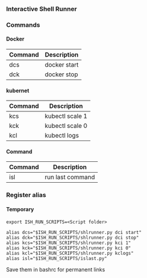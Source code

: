 ### Interactive Shell Runner

### Commands

#### Docker
|Command | Description |  
|--------|-------------|
|dcs| docker start |
|dck| docker stop |

#### kubernet
|Command | Description |  
|--------|-------------|
|kcs| kubectl scale 1 |
|kck| kubectl scale 0 |
|kcl| kubectl logs |

#### Command
|Command | Description |  
|--------|-------------|
|isl| run last command |

### Register alias

#### Temporary
    export ISH_RUN_SCRIPTS=<Script folder>
    
    alias dcs="$ISH_RUN_SCRIPTS/shlrunner.py dci start"
    alias dck="$ISH_RUN_SCRIPTS/shlrunner.py dci stop"
    alias kcs="$ISH_RUN_SCRIPTS/shlrunner.py kci 1"
    alias kck="$ISH_RUN_SCRIPTS/shlrunner.py kci 0"
    alias kcl="$ISH_RUN_SCRIPTS/shlrunner.py kclogs"
    alias isl="$ISH_RUN_SCRIPTS/islast.py"
    
    
Save them in bashrc for permanent links